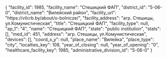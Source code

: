 {
    "facility_id": 1985,
    "facility_name": "Стешицкий ФАП",
    "district_id": "5-06-0",
    "district_name": "Вилейский район",
    "facility_url": "https:\/\/vilcrb.by\/about\/o-bolnicze\/",
    "facility_address": "агр. Стешицы, ул.Комунистическая",
    "title": "Стешицкий ФАП",
    "facility_type": null,
    "ap_1": "4",
    "name": "Стешицкий ФАП",
    "state": "public institution",
    "stats": [],
    "med_id": 451,
    "address": "агр. Стешицы, ул.Комунистическая",
    "devices": [],
    "coord_x_y": null,
    "place_name": "Вилейка",
    "place_type": "city",
    "localties_key": 108,
    "year_of_closing": null,
    "year_of_opening": "0",
    "healthcare_facility_key": 1985,
    "administrative_division_id": "5-06-0"
}